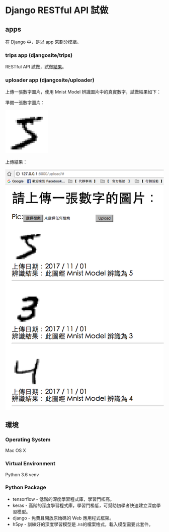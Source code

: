 # Django RESTful API 試做

## apps
在 Django 中，是以 app 來劃分模組。

### trips app (djangosite/trips)
RESTful API 試做，試做[結果](https://bobtai.pythonanywhere.com/)。

### uploader app (djangosite/uploader)
上傳一張數字圖片，使用 Mnist Model 辨識圖片中的真實數字，試做結果如下：

準備一張數字圖片：

![img](https://raw.githubusercontent.com/bobtai/django/master/images/5.png)

上傳結果：

![img](https://raw.githubusercontent.com/bobtai/django/master/images/uploader.png)

## 環境

### Operating System

Mac OS X

### Virtual Environment

Python 3.6 venv

### Python Package

* tensorflow - 低階的深度學習程式庫，學習門檻高。
* keras - 高階的深度學習程式庫，學習門檻低，可幫助初學者快速建立深度學習模型。
* django - 免費且開放原始碼的 Web 應用程式框架。
* h5py - 訓練好的深度學習模型是`.h5`的檔案格式，載入模型需要此套件。
